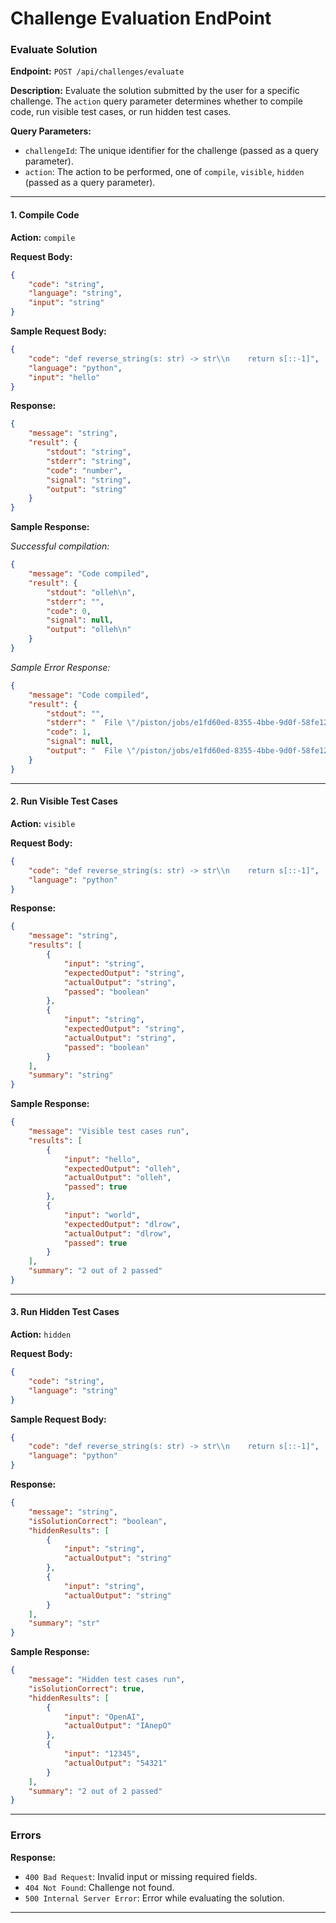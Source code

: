 # Challenge Evaluation EndPoint

### Evaluate Solution

**Endpoint:** `POST /api/challenges/evaluate`

**Description:** Evaluate the solution submitted by the user for a specific challenge. The `action` query parameter determines whether to compile code, run visible test cases, or run hidden test cases.

**Query Parameters:**

- `challengeId`: The unique identifier for the challenge (passed as a query parameter).
- `action`: The action to be performed, one of `compile`, `visible`, `hidden` (passed as a query parameter).

---

#### 1. Compile Code

**Action:** `compile`

**Request Body:**

```json
{
    "code": "string",
    "language": "string",
    "input": "string"
}
```

**Sample Request Body:**

```json
{
    "code": "def reverse_string(s: str) -> str\\n    return s[::-1]",
    "language": "python",
    "input": "hello"
}
```

**Response:**

```json
{
    "message": "string",
    "result": {
        "stdout": "string",
        "stderr": "string",
        "code": "number",
        "signal": "string",
        "output": "string"
    }
}
```

**Sample Response:**

*Successful compilation:*

```json
{
    "message": "Code compiled",
    "result": {
        "stdout": "olleh\n",
        "stderr": "",
        "code": 0,
        "signal": null,
        "output": "olleh\n"
    }
}
```

*Sample Error Response:*

```json
{
    "message": "Code compiled",
    "result": {
        "stdout": "",
        "stderr": "  File \"/piston/jobs/e1fd60ed-8355-4bbe-9d0f-58fe12d598b4/main\", line 2\n    return s[:::-11]\n               ^\nSyntaxError: invalid syntax\n",
        "code": 1,
        "signal": null,
        "output": "  File \"/piston/jobs/e1fd60ed-8355-4bbe-9d0f-58fe12d598b4/main\", line 2\n    return s[:::-11]\n               ^\nSyntaxError: invalid syntax\n"
    }
}
```

---

#### 2. Run Visible Test Cases

**Action:** `visible`

**Request Body:**

```json
{
    "code": "def reverse_string(s: str) -> str\\n    return s[::-1]",
    "language": "python"
}
```

**Response:**

```json
{
    "message": "string",
    "results": [
        {
            "input": "string",
            "expectedOutput": "string",
            "actualOutput": "string",
            "passed": "boolean"
        },
        {
            "input": "string",
            "expectedOutput": "string",
            "actualOutput": "string",
            "passed": "boolean"
        }
    ],
    "summary": "string"
}
```

**Sample Response:**

```json
{
    "message": "Visible test cases run",
    "results": [
        {
            "input": "hello",
            "expectedOutput": "olleh",
            "actualOutput": "olleh",
            "passed": true
        },
        {
            "input": "world",
            "expectedOutput": "dlrow",
            "actualOutput": "dlrow",
            "passed": true
        }
    ],
    "summary": "2 out of 2 passed"
}
```

---

#### 3. Run Hidden Test Cases

**Action:** `hidden`

**Request Body:**

```json
{
    "code": "string",
    "language": "string"
}
```

**Sample Request Body:**

```json
{
    "code": "def reverse_string(s: str) -> str\\n    return s[::-1]",
    "language": "python"
}
```

**Response:**

```json
{
    "message": "string",
    "isSolutionCorrect": "boolean",
    "hiddenResults": [
        {
            "input": "string",
            "actualOutput": "string"
        },
        {
            "input": "string",
            "actualOutput": "string"
        }
    ],
    "summary": "str"
}
```

**Sample Response:**

```json
{
    "message": "Hidden test cases run",
    "isSolutionCorrect": true,
    "hiddenResults": [
        {
            "input": "OpenAI",
            "actualOutput": "IAnepO"
        },
        {
            "input": "12345",
            "actualOutput": "54321"
        }
    ],
    "summary": "2 out of 2 passed"
}
```

---

### Errors

**Response:**

- `400 Bad Request`: Invalid input or missing required fields.
- `404 Not Found`: Challenge not found.
- `500 Internal Server Error`: Error while evaluating the solution.

---
